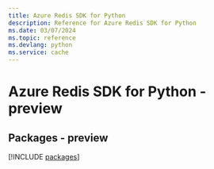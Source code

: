 ```yaml
---
title: Azure Redis SDK for Python
description: Reference for Azure Redis SDK for Python
ms.date: 03/07/2024
ms.topic: reference
ms.devlang: python
ms.service: cache
---
```

# Azure Redis SDK for Python - preview
## Packages - preview
[!INCLUDE [packages](redis-index.md)]